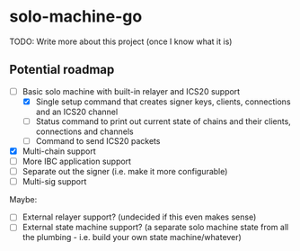 # solo-machine-go

TODO: Write more about this project (once I know what it is)

## Potential roadmap

- [ ] Basic solo machine with built-in relayer and ICS20 support
  - [x] Single setup command that creates signer keys, clients, connections and an ICS20 channel
  - [ ] Status command to print out current state of chains and their clients, connections and channels
  - [ ] Command to send ICS20 packets
- [x] Multi-chain support
- [ ] More IBC application support
- [ ] Separate out the signer (i.e. make it more configurable)
- [ ] Multi-sig support

Maybe:
- [ ] External relayer support? (undecided if this even makes sense)
- [ ] External state machine support? (a separate solo machine state from all the plumbing - i.e. build your own state machine/whatever)
